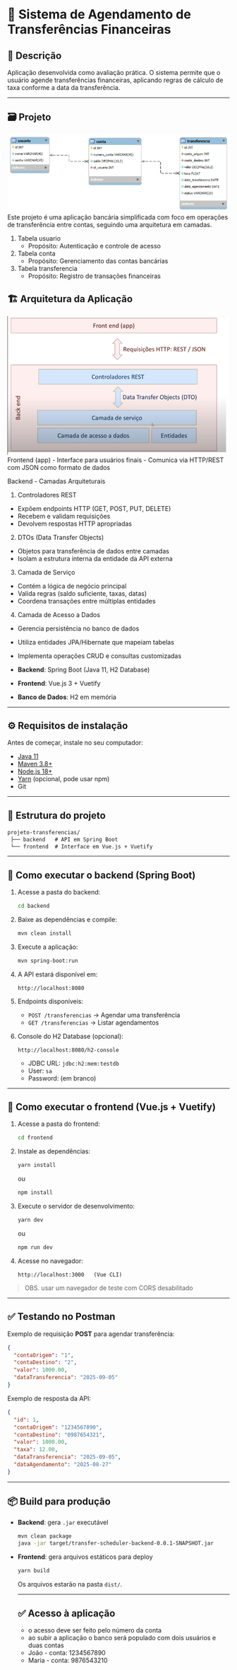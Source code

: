
# 📌 Sistema de Agendamento de Transferências Financeiras  

## 📝 Descrição
Aplicação desenvolvida como avaliação prática. O sistema permite que o usuário agende transferências financeiras, aplicando regras de cálculo de taxa conforme a data da transferência. 

---
## 🗃️ Projeto
<img alt="banco" src="banco.png" />
Este projeto é uma aplicação bancária simplificada com foco em operações de transferência entre contas, seguindo uma arquitetura em camadas.

1. Tabela usuario
   - Propósito: Autenticação e controle de acesso
2. Tabela conta
   - Propósito: Gerenciamento das contas bancárias
3. Tabela transferencia
   - Propósito: Registro de transações financeiras

## 🏗️ Arquitetura da Aplicação
<img alt="arquitetura" src="arquitetura.png" />
Frontend (app)
- Interface para usuários finais
- Comunica via HTTP/REST com JSON como formato de dados

Backend - Camadas Arquiteturais
1. Controladores REST
- Expõem endpoints HTTP (GET, POST, PUT, DELETE)
- Recebem e validam requisições
- Devolvem respostas HTTP apropriadas

2. DTOs (Data Transfer Objects)
- Objetos para transferência de dados entre camadas
- Isolam a estrutura interna da entidade da API externa

3. Camada de Serviço

- Contém a lógica de negócio principal
- Valida regras (saldo suficiente, taxas, datas)
- Coordena transações entre múltiplas entidades

4. Camada de Acesso a Dados
- Gerencia persistência no banco de dados
- Utiliza entidades JPA/Hibernate que mapeiam tabelas
- Implementa operações CRUD e consultas customizadas


- **Backend**: Spring Boot (Java 11, H2 Database)  
- **Frontend**: Vue.js 3 + Vuetify  
- **Banco de Dados**: H2 em memória  

---

## ⚙️ Requisitos de instalação
Antes de começar, instale no seu computador:

- [Java 11](https://adoptium.net/temurin/releases/)  
- [Maven 3.8+](https://maven.apache.org/download.cgi)  
- [Node.js 18+](https://nodejs.org/en/download/)  
- [Yarn](https://classic.yarnpkg.com/lang/en/docs/install/) (opcional, pode usar npm)  
- Git  

---

## 📂 Estrutura do projeto
```
projeto-transferencias/
 ├── backend   # API em Spring Boot
 └── frontend  # Interface em Vue.js + Vuetify
```

---

## 🚀 Como executar o backend (Spring Boot)
1. Acesse a pasta do backend:  
   ```bash
   cd backend
   ```

2. Baixe as dependências e compile:  
   ```bash
   mvn clean install
   ```

3. Execute a aplicação:  
   ```bash
   mvn spring-boot:run
   ```

4. A API estará disponível em:  
   ```
   http://localhost:8080
   ```

5. Endpoints disponíveis:  
   - `POST /transferencias` → Agendar uma transferência  
   - `GET /transferencias` → Listar agendamentos  

6. Console do H2 Database (opcional):  
   ```
   http://localhost:8080/h2-console
   ```
   - JDBC URL: `jdbc:h2:mem:testdb`  
   - User: `sa`  
   - Password: (em branco)  

---

## 🎨 Como executar o frontend (Vue.js + Vuetify)
1. Acesse a pasta do frontend:  
   ```bash
   cd frontend
   ```

2. Instale as dependências:  
   ```bash
   yarn install
   ```
   ou  
   ```bash
   npm install
   ```

3. Execute o servidor de desenvolvimento:  
   ```bash
   yarn dev
   ```
   ou  
   ```bash
   npm run dev
   ```

4. Acesse no navegador:  
   ```
   http://localhost:3000   (Vue CLI)
   ```
> OBS. usar um navegador de teste com CORS desabilitado
---

## ✅ Testando no Postman
Exemplo de requisição **POST** para agendar transferência:

```json
{
  "contaOrigem": "1",
  "contaDestino": "2",
  "valor": 1000.00,
  "dataTransferencia": "2025-09-05"
}
```

Exemplo de resposta da API:
```json
{
  "id": 1,
  "contaOrigem": "1234567890",
  "contaDestino": "0987654321",
  "valor": 1000.00,
  "taxa": 12.00,
  "dataTransferencia": "2025-09-05",
  "dataAgendamento": "2025-08-27"
}
```

---

## 📦 Build para produção
- **Backend**: gera `.jar` executável  
  ```bash
  mvn clean package
  java -jar target/transfer-scheduler-backend-0.0.1-SNAPSHOT.jar
  ```
- **Frontend**: gera arquivos estáticos para deploy  
  ```bash
  yarn build
  ```
  Os arquivos estarão na pasta `dist/`.

  ---
  ## ✅ Acesso à aplicação
  - o acesso deve ser feito pelo número da conta
  - ao subir a aplicação o banco será populado com dois usuários e duas contas
  - João - conta: 1234567890
  - Maria - conta: 9876543210

